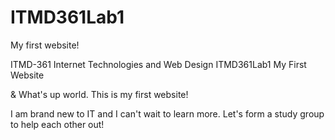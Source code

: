 # ITMD361Lab1
My first website!
<!DOCTYPE html>
<html lang="en">
<head>
  <meta charset="UTF-8">
  ITMD-361 Internet Technologies and Web Design

</head>ITMD361Lab1 My First Website
  <p>&amp; What's up world. This is my first website!</p>
  <p>I am brand new to IT and I can't wait to learn more. Let's form a study group to help each other out!</p>
</body>
</html>
